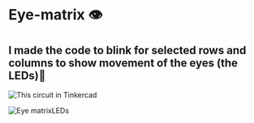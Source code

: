 # Eye-matrix 👁️
## I made the code to blink for selected rows and columns to show movement of the eyes (the LEDs)👏
![This circuit in Tinkercad](https://www.tinkercad.com/things/eLm2EmjNm1R-eye-matrix/editel)

![Eye matrixLEDs](https://github.com/eng1e/Eye-matrix/assets/138841433/c9a99611-69f8-4254-b913-515e652a63a1)
